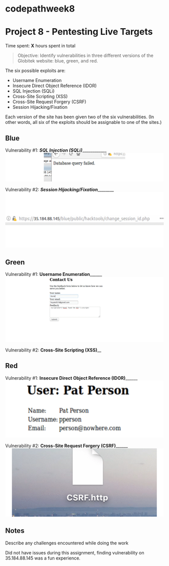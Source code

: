 # codepathweek8

# Project 8 - Pentesting Live Targets

Time spent: **X** hours spent in total

> Objective: Identify vulnerabilities in three different versions of the Globitek website: blue, green, and red.

The six possible exploits are:
* Username Enumeration
* Insecure Direct Object Reference (IDOR)
* SQL Injection (SQLi)
* Cross-Site Scripting (XSS)
* Cross-Site Request Forgery (CSRF)
* Session Hijacking/Fixation

Each version of the site has been given two of the six vulnerabilities. (In other words, all six of the exploits should be assignable to one of the sites.)

## Blue

Vulnerability #1: ___SQL Injection (SQLi)_______________
<img src="https://github.com/kunal519/codepathweek8/blob/master/sqlattack.gif" alt="sqlattack" title="sqlattack" />

Vulnerability #2: _____Session Hijacking/Fixation_____________
<img src="https://github.com/kunal519/codepathweek8/blob/master/session_hijack.gif" alt="session_hijack" title="session_hijack" />


## Green

Vulnerability #1: ______Username Enumeration____________
<img src="https://github.com/kunal519/codepathweek8/blob/master/user.gif" alt="user" title="user" />

Vulnerability #2: ________Cross-Site Scripting (XSS)__________


## Red

Vulnerability #1: ______Insecure Direct Object Reference (IDOR)____________
<img src="https://github.com/kunal519/codepathweek8/blob/master/IDOR.gif" alt="IDOR" title="IDOR" />

Vulnerability #2: ______Cross-Site Request Forgery (CSRF)____________
<img src="https://github.com/kunal519/codepathweek8/blob/master/CSRF.gif" alt="CSRF" title="CSRF" />


## Notes

Describe any challenges encountered while doing the work

Did not have issues during this assignment, finding vulnerability on  35.184.88.145 was a fun experience. 

